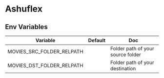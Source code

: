 # Ashuflex
## Env Variables
| Variable | Default | Doc                               |
|----------|---------|-----------------------------------|
| MOVIES_SRC_FOLDER_RELPATH         |         | Folder path of your source folder |
| MOVIES_DST_FOLDER_RELPATH         |         | Folder path of your destination   |
